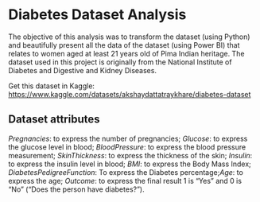 # Diabetes Dataset Analysis

The objective of this analysis was to transform the dataset (using Python) and beautifully present all the data of the dataset (using Power BI) that relates to women aged at least 21 years old of Pima Indian heritage. The dataset used in this project is originally from the National Institute of Diabetes and Digestive and Kidney
Diseases.

Get this dataset in Kaggle: https://www.kaggle.com/datasets/akshaydattatraykhare/diabetes-dataset

## Dataset attributes

_Pregnancies_: to express the number of pregnancies;
_Glucose_: to express the glucose level in blood;
_BloodPressure_: to express the blood pressure measurement;
_SkinThickness_: to express the thickness of the skin;
_Insulin_: to express the insulin level in blood;
_BMI_: to express the Body Mass Index;
_DiabetesPedigreeFunction_: To express the Diabetes percentage;_Age_: to express the age;
_Outcome_: to express the final result 1 is “Yes” and 0 is “No” (“Does the person have diabetes?”).
